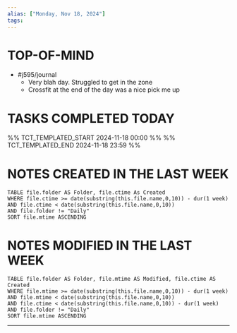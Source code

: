 ```yaml
---
alias: ["Monday, Nov 18, 2024"]
tags: 
---
```

# TOP-OF-MIND
- #j595/journal 
	- Very blah day. Struggled to get in the zone
	- Crossfit at the end of the day was a nice pick me up

# TASKS COMPLETED TODAY
%% TCT_TEMPLATED_START 2024-11-18 00:00 %%
%% TCT_TEMPLATED_END 2024-11-18 23:59 %%


# NOTES CREATED IN THE LAST WEEK
``` dataview
TABLE file.folder AS Folder, file.ctime As Created
WHERE file.ctime >= date(substring(this.file.name,0,10)) - dur(1 week) 
AND file.ctime < date(substring(this.file.name,0,10)) 
AND file.folder != "Daily"
SORT file.mtime ASCENDING
```

# NOTES MODIFIED IN THE LAST WEEK
``` dataview
TABLE file.folder AS Folder, file.mtime AS Modified, file.ctime AS Created
WHERE file.mtime >= date(substring(this.file.name,0,10)) - dur(1 week)
AND file.mtime < date(substring(this.file.name,0,10))
AND file.ctime < date(substring(this.file.name,0,10)) - dur(1 week)
AND file.folder != "Daily"
SORT file.mtime ASCENDING
```
---
